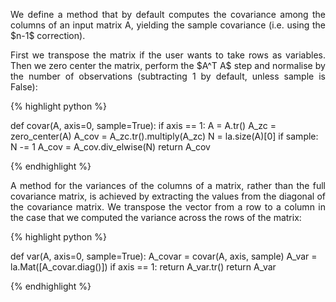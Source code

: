 <div style="text-align: justify">
<p>We define a method that by default computes the covariance among the columns
of an input matrix A, yielding the sample covariance (i.e. using the $n-1$
correction).</p>

<p>First we transpose the matrix if the user wants to take rows as variables.
Then we zero center the matrix, perform the $A^T A$ step and normalise by the
number of observations (subtracting 1 by default, unless sample is False):</p>
</div>

{% highlight python %}

def covar(A, axis=0, sample=True):
    if axis == 1:
        A = A.tr()
    A_zc = zero_center(A)
    A_cov = A_zc.tr().multiply(A_zc)
    N = la.size(A)[0]
    if sample:
        N -= 1
    A_cov = A_cov.div_elwise(N)
    return A_cov

{% endhighlight %}

<div style="text-align: justify">
<p>A method for the variances of the columns of a matrix, rather than the full
covariance matrix, is achieved by extracting the values from the diagonal of
the covariance matrix. We transpose the vector from a row to a column in the
case that we computed the variance across the rows of the matrix:</p>
</div>

{% highlight python %}

def var(A, axis=0, sample=True):
    A_covar = covar(A, axis, sample)
    A_var = la.Mat([A_covar.diag()])
    if axis == 1:
        return A_var.tr()
    return A_var

{% endhighlight %}
